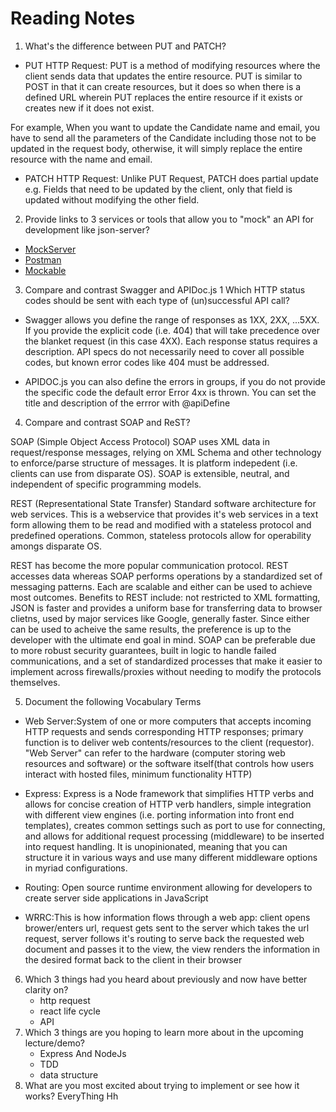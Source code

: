 # Reading Notes

1. What's the difference between PUT and PATCH?

- PUT HTTP Request: PUT is a method of modifying resources where the client sends data that updates the entire resource. PUT is similar to POST in that it can create resources, but it does so when there is a defined URL wherein PUT replaces the entire resource if it exists or creates new if it does not exist.

For example, When you want to update the Candidate name and email, you have to send all the parameters of the Candidate including those not to be updated in the request body, otherwise, it will simply replace the entire resource with the name and email.

- PATCH HTTP Request: Unlike PUT Request, PATCH does partial update e.g. Fields that need to be updated by the client, only that field is updated without modifying the other field.



2. Provide links to 3 services or tools that allow you to "mock" an API for development like json-server?
  - [MockServer](https://www.mock-server.com/)
  - [Postman](https://learning.postman.com/docs/designing-and-developing-your-api/mocking-data/setting-up-mock/)
  - [Mockable](https://www.mockable.io/)
  
3. Compare and contrast Swagger and APIDoc.js 1 Which HTTP status codes should be sent with each type of (un)successful API call?

 - Swagger allows you define the range of responses as 1XX, 2XX, ...5XX. If you provide the explicit code (i.e. 404) that will take precedence over the blanket request (in this case 4XX). Each response status requires a description. API specs do not necessarily need to cover all possible codes, but known error codes like 404 must be addressed.

 - APIDOC.js you can also define the errors in groups, if you do not provide the specific code the default error Error 4xx is thrown. You can set the title and description of the errror with @apiDefine

4. Compare and contrast SOAP and ReST?

SOAP (Simple Object Access Protocol) SOAP uses XML data in request/response messages, relying on XML Schema and other technology to enforce/parse structure of messages. It is platform indepedent (i.e. clients can use from disparate OS). SOAP is extensible, neutral, and independent of specific programming models.

REST (Representational State Transfer) Standard software architecture for web services. This is a webservice that provides it's web services in a text form allowing them to be read and modified with a stateless protocol and predefined operations. Common, stateless protocols allow for operability amongs disparate OS.

REST has become the more popular communication protocol. REST accesses data whereas SOAP performs operations by a standardized set of messaging patterns. Each are scalable and either can be used to achieve most outcomes. Benefits to REST include: not restricted to XML formatting, JSON is faster and provides a uniform base for transferring data to browser clietns, used by major services like Google, generally faster. Since either can be used to acheive the same results, the preference is up to the developer with the ultimate end goal in mind. SOAP can be preferable due to more robust security guarantees, built in logic to handle failed communications, and a set of standardized processes that make it easier to implement across firewalls/proxies without needing to modify the protocols themselves.

5. Document the following Vocabulary Terms
- Web Server:System of one or more computers that accepts incoming HTTP requests and sends corresponding HTTP responses; primary function is to deliver web contents/resources to the client (requestor). "Web Server" can refer to the hardware (computer storing web resources and software) or the software itself(that controls how users interact with hosted files, minimum functionality HTTP)

- Express: Express is a Node framework that simplifies HTTP verbs and allows for concise creation of HTTP verb handlers, simple integration with different view engines (i.e. porting information into front end templates), creates common settings such as port to use for connecting, and allows for additional request processing (middleware) to be inserted into request handling. It is unopinionated, meaning that you can structure it in various ways and use many different middleware options in myriad configurations.

- Routing: Open source runtime environment allowing for developers to create server side applications in JavaScript

- WRRC:This is how information flows through a web app: client opens brower/enters url, request gets sent to the server which takes the url request, server follows it's routing to serve back the requested web document and passes it to the view, the view renders the information in the desired format back to the client in their browser

6. Which 3 things had you heard about previously and now have better clarity on?
   - http request 
   - react life cycle
   - API
7. Which 3 things are you hoping to learn more about in the upcoming lecture/demo?
   - Express And NodeJs
   - TDD
   - data structure
9. What are you most excited about trying to implement or see how it works?
  EveryThing Hh
